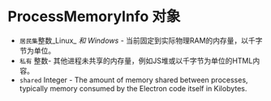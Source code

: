 # ProcessMemoryInfo 对象

* `居民集`整数_Linux_ _和 Windows_ - 当前固定到实际物理RAM的内存量，以千字节为单位。
* `私有` 整数- 其他进程未共享的内存量，例如JS堆或以千字节为单位的HTML内容。
* `shared` Integer - The amount of memory shared between processes, typically memory consumed by the Electron code itself in Kilobytes.
